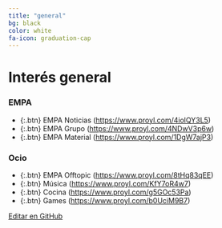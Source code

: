 ```yaml
---
title: "general"
bg: black
color: white
fa-icon: graduation-cap
---
```

# Interés general

<!---
No poner los links de t.joinchat directamente,
usar https://www.protectyourlinks.com/ para obtener
un link corto protegido por captcha
-->

### EMPA

*  {:.btn} <i class="fas fa-newspaper"></i> EMPA Noticias (https://www.proyl.com/4iolQY3L5)
*  {:.btn} <i class="fas fa-users"></i> EMPA Grupo (https://www.proyl.com/4NDwV3p6w)
*  {:.btn} <i class="fas fa-globe-americas"></i> EMPA Material (https://www.proyl.com/1DgW7ajP3)


### Ocio
* {:.btn}  <i class="fas fa-icons"></i> EMPA Offtopic (https://www.proyl.com/8tHq83qEE)
* {:.btn}  <i class="fas fa-headphones-alt"></i> Música (https://www.proyl.com/KfY7oR4w7)
* {:.btn}  <i class="fas fa-hamburger"></i> Cocina (https://www.proyl.com/g5GOc53Pa)
* {:.btn}  <i class="fas fa-gamepad"></i> Games (https://www.proyl.com/b0UciM9B7)



<span class="editongithub">
	<a href="{{site.github.repository_url}}/blob/master/{{page.path}}">
		<i class="fas fa-pen"></i> Editar en GitHub
	</a>
</span>
